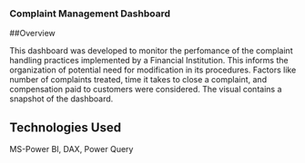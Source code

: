 ### Complaint Management Dashboard

##Overview

This dashboard was developed to monitor the perfomance of the complaint handling practices implemented by a Financial Institution. This informs the organization of potential need for modification in its procedures.
Factors like number of complaints treated, time it takes to close a complaint, and compensation paid to customers were considered. The visual contains a snapshot of the dashboard.

## Technologies Used

MS-Power BI,
DAX,
Power Query
